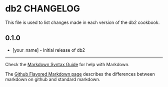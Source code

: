 db2 CHANGELOG
=============

This file is used to list changes made in each version of the db2 cookbook.

0.1.0
-----
- [your_name] - Initial release of db2

- - -
Check the [Markdown Syntax Guide](http://daringfireball.net/projects/markdown/syntax) for help with Markdown.

The [Github Flavored Markdown page](http://github.github.com/github-flavored-markdown/) describes the differences between markdown on github and standard markdown.
